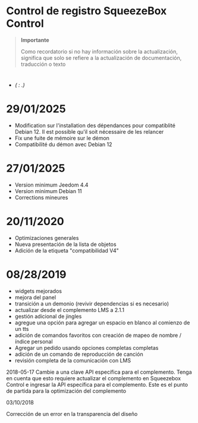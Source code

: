 # Control de registro SqueezeBox Control

>**Importante**
>
>Como recordatorio si no hay información sobre la actualización, significa que solo se refiere a la actualización de documentación, traducción o texto
>
# 

-  *( : .)*

# 29/01/2025

- Modification sur l'installation des dépendances pour compatiblité Debian 12. Il est possible qu'il soit nécessaire de les relancer
- Fix une fuite de mémoire sur le démon
- Compatibilité du démon avec Debian 12

# 27/01/2025

- Version minimum Jeedom 4.4
- Version minimum Debian 11
- Corrections mineures

# 20/11/2020

- Optimizaciones generales
- Nueva presentación de la lista de objetos
- Adición de la etiqueta "compatibilidad V4"

# 08/28/2019

- widgets mejorados
- mejora del panel
- transición a un demonio (revivir dependencias si es necesario)
- actualizar desde el complemento LMS a 2.1.1
- gestión adicional de jingles
- agregue una opción para agregar un espacio en blanco al comienzo de un tts
- adición de comandos favoritos con creación de mapeo de nombre / índice personal
- Agregar un pedido usando opciones completas completas
- adición de un comando de reproducción de canción
- revisión completa de la comunicación con LMS

2018-05-17
Cambie a una clave API específica para el complemento. Tenga en cuenta que esto requiere actualizar el complemento en Squeezebox Control e ingresar la API específica para el complemento. Este es el punto de partida para la optimización del complemento

03/10/2018

Corrección de un error en la transparencia del diseño

